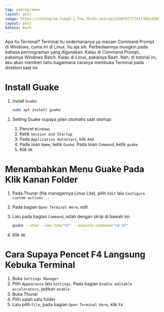 ```yaml
---
tag: pemrograman
layout: post
image: https://instagram.fupg2-1.fna.fbcdn.net/vp/2240f877f781f3b6cd26517df19ec0d9/5CE6775A/t51.2885-15/e35/51573447_1866022750174380_5878546579872551077_n.jpg?_nc_ht=instagram.fupg2-1.fna.fbcdn.net&_nc_cat=100
layout: post
bahasa: Bash
---
```


Apa itu Terminal? Terminal itu sederhananya ya macam Command Prompt di Windows, cuma ini di Linux. Itu aja sih. Perbedaannya mungkin pada bahasa pemrograman yang digunakan. Kalau di Command Prompt, pakainya Windows Batch. Kalau di Linux, pakainya Bash. Nah, di tutorial ini, aku akan memberi tahu bagaimana caranya membuka Terminal pada direktori saat ini:

# Install Guake

1. Install `Guake`:

	```bash
	sudo apt install guake
	```

2. Setting Guake supaya jalan otomatis saat _startup_:

	1. Pencet `Windows`
	2. Ketik `Session and Startup`
	3. Pada `Application Autostart`, klik `Add`
	4. Pada isian `Name`, ketik `Guake`. Pada isian `Command`, ketik `guake`
	5. Klik `OK`

# Menambahkan Menu Guake Pada Klik Kanan Folder

1. Pada Thunar (file managernya Linux Lite), pilih `Edit` lalu `Configure custom actions...`

2. Pada bagian `Open Terminal Here`, edit

3. Lalu pada bagian `Command`, isilah dengan skrip di bawah ini:

	```bash
	guake --show --new-tab="%f" --execute-command="cd %f"
	```

4. Klik `OK`

# Cara Supaya Pencet F4 Langsung Kebuka Terminal

1. Buka `Settings Manager`
2. Pilih `Appearance` lalu `Settings`. Pada bagian `Enable editable accelerators`, jadikan `enable`
3. Buka Thunar
4. Pilih salah satu folder
5. Lalu pilih `File`, pada bagian `Open Terminal Here`, klik `F4`